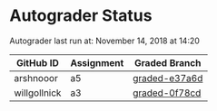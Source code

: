 # Autograder Status
Autograder last run at: November 14, 2018 at 14:20

| GitHub ID | Assignment | Graded Branch |
|-----------|------------|---------------|
| arshnooor | a5 | [graded-e37a6d](https://github.com/Fall2018COMP401-001/a5-arshnooor/tree/graded-e37a6d) | 
| willgollnick | a3 | [graded-0f78cd](https://github.com/Fall2018COMP401-001/a3-willgollnick/tree/graded-0f78cd) | 
